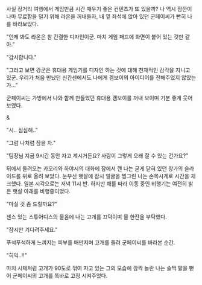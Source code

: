 사실 장거리 여행에서 게임만큼 시간 때우기 좋은 컨텐츠가 또 있을까? 
나 역시 잠깐이나마 무료함을 덜기 위해 라온을 꺼내들자, 내 옆 좌석에 앉아 있던 군페이씨가 빤히 나를 바라보았다. 

"언제 봐도 라온은 참 간결한 디자인이군. 마치 게임 패드에 화면이 붙어 있는 것만 같아." 

"감사합니다." 

"그러고 보면 강군은 휴대용 게임기를 디자인 하는 것에 대해 천재적인 감각을 지니고 있군. 우리가 처음 만났던 신칸센에서도 나에게 겜보이의 아이디어를 전해주었지 않았는가..." 

군페이씨는 가방에서 나와 함께 만들었던 휴대용 겜보이를 꺼내 보이며 기분 좋게 웃어 보였다. 

& 

"시.. 심심해.." 

"그럼 나처럼 잠을 자." 

"팀장님 지금 9시간 동안 자고 계시거든요? 사람이 그렇게 오래 잘 수 있는 건가요?" 

뒤에서 들려오는 카오리와 하야시의 대화에 잠에서 깬 나는 굳게 닫혀 있던 창가의 슬라이드를 위로 올려 보았다. 
눈부신 햇살에 잠시 얼굴을 찡그린 나는 손목시계로 시간을 체크했다. 
일본 시각으로는 저녁 11시 반. 
하지만 해를 따라 이동 중인 비행기는 여전히 밝은 햇살 아래를 비행중이었다. 

"마실 것 좀 드릴까요?" 

센스 있는 스튜어디스의 물음에 나는 고개를 끄덕이며 물 한잔을 부탁했다. 

"잠시만 기다려주세요." 

푸석푸석하게 느껴지는 피부를 매만지며 고개를 돌려 군페이씨를 바라본 순간. 

"히익..!!" 

마치 시체처럼 고개가 90도로 꺾여 자고 있는 그의 모습에 깜짝 놀란 나는 슬쩍 팔을 뻗어 군페이씨의 고개를 똑바로 고정 시켜주었다. 